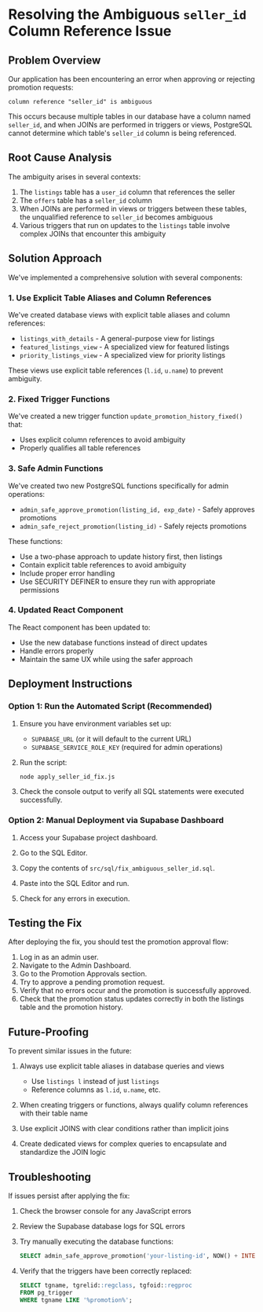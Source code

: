 # Resolving the Ambiguous `seller_id` Column Reference Issue

## Problem Overview

Our application has been encountering an error when approving or rejecting promotion requests:

```
column reference "seller_id" is ambiguous
```

This occurs because multiple tables in our database have a column named `seller_id`, and when JOINs are performed in triggers or views, PostgreSQL cannot determine which table's `seller_id` column is being referenced.

## Root Cause Analysis

The ambiguity arises in several contexts:

1. The `listings` table has a `user_id` column that references the seller
2. The `offers` table has a `seller_id` column 
3. When JOINs are performed in views or triggers between these tables, the unqualified reference to `seller_id` becomes ambiguous
4. Various triggers that run on updates to the `listings` table involve complex JOINs that encounter this ambiguity

## Solution Approach

We've implemented a comprehensive solution with several components:

### 1. Use Explicit Table Aliases and Column References

We've created database views with explicit table aliases and column references:

- `listings_with_details` - A general-purpose view for listings
- `featured_listings_view` - A specialized view for featured listings
- `priority_listings_view` - A specialized view for priority listings

These views use explicit table references (`l.id`, `u.name`) to prevent ambiguity.

### 2. Fixed Trigger Functions

We've created a new trigger function `update_promotion_history_fixed()` that:

- Uses explicit column references to avoid ambiguity
- Properly qualifies all table references

### 3. Safe Admin Functions

We've created two new PostgreSQL functions specifically for admin operations:

- `admin_safe_approve_promotion(listing_id, exp_date)` - Safely approves promotions
- `admin_safe_reject_promotion(listing_id)` - Safely rejects promotions

These functions:
- Use a two-phase approach to update history first, then listings
- Contain explicit table references to avoid ambiguity
- Include proper error handling
- Use SECURITY DEFINER to ensure they run with appropriate permissions

### 4. Updated React Component

The React component has been updated to:

- Use the new database functions instead of direct updates
- Handle errors properly
- Maintain the same UX while using the safer approach

## Deployment Instructions

### Option 1: Run the Automated Script (Recommended)

1. Ensure you have environment variables set up:
   - `SUPABASE_URL` (or it will default to the current URL)
   - `SUPABASE_SERVICE_ROLE_KEY` (required for admin operations)

2. Run the script:
   ```bash
   node apply_seller_id_fix.js
   ```

3. Check the console output to verify all SQL statements were executed successfully.

### Option 2: Manual Deployment via Supabase Dashboard

1. Access your Supabase project dashboard.

2. Go to the SQL Editor.

3. Copy the contents of `src/sql/fix_ambiguous_seller_id.sql`.

4. Paste into the SQL Editor and run.

5. Check for any errors in execution.

## Testing the Fix

After deploying the fix, you should test the promotion approval flow:

1. Log in as an admin user.
2. Navigate to the Admin Dashboard.
3. Go to the Promotion Approvals section.
4. Try to approve a pending promotion request.
5. Verify that no errors occur and the promotion is successfully approved.
6. Check that the promotion status updates correctly in both the listings table and the promotion history.

## Future-Proofing

To prevent similar issues in the future:

1. Always use explicit table aliases in database queries and views 
   - Use `listings l` instead of just `listings`
   - Reference columns as `l.id`, `u.name`, etc.

2. When creating triggers or functions, always qualify column references with their table name

3. Use explicit JOINS with clear conditions rather than implicit joins

4. Create dedicated views for complex queries to encapsulate and standardize the JOIN logic

## Troubleshooting

If issues persist after applying the fix:

1. Check the browser console for any JavaScript errors

2. Review the Supabase database logs for SQL errors

3. Try manually executing the database functions:
   ```sql
   SELECT admin_safe_approve_promotion('your-listing-id', NOW() + INTERVAL '30 days');
   ```

4. Verify that the triggers have been correctly replaced:
   ```sql
   SELECT tgname, tgrelid::regclass, tgfoid::regproc 
   FROM pg_trigger 
   WHERE tgname LIKE '%promotion%';
   ``` 